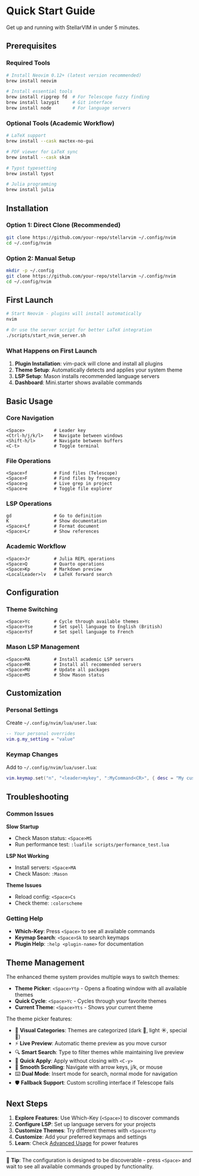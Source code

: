 # Quick Start Guide

Get up and running with StellarVIM in under 5 minutes.

## Prerequisites

### Required Tools
```bash
# Install Neovim 0.12+ (latest version recommended)
brew install neovim

# Install essential tools
brew install ripgrep fd  # For Telescope fuzzy finding
brew install lazygit     # Git interface
brew install node        # For language servers
```

### Optional Tools (Academic Workflow)
```bash
# LaTeX support
brew install --cask mactex-no-gui

# PDF viewer for LaTeX sync
brew install --cask skim

# Typst typesetting
brew install typst

# Julia programming
brew install julia
```

## Installation

### Option 1: Direct Clone (Recommended)
```bash
git clone https://github.com/your-repo/stellarvim ~/.config/nvim
cd ~/.config/nvim
```

### Option 2: Manual Setup
```bash
mkdir -p ~/.config
git clone https://github.com/your-repo/stellarvim ~/.config/nvim
cd ~/.config/nvim
```

## First Launch

```bash
# Start Neovim - plugins will install automatically
nvim

# Or use the server script for better LaTeX integration
./scripts/start_nvim_server.sh
```

### What Happens on First Launch

1. **Plugin Installation**: vim-pack will clone and install all plugins
2. **Theme Setup**: Automatically detects and applies your system theme
3. **LSP Setup**: Mason installs recommended language servers
4. **Dashboard**: Mini.starter shows available commands

## Basic Usage

### Core Navigation
```vim
<Space>           # Leader key
<Ctrl-h/j/k/l>    # Navigate between windows
<Shift-h/l>       # Navigate between buffers
<C-t>             # Toggle terminal
```

### File Operations
```vim
<Space>f          # Find files (Telescope)
<Space>F          # Find files by frequency
<Space>g          # Live grep in project
<Space>e          # Toggle file explorer
```

### LSP Operations
```vim
gd                # Go to definition
K                 # Show documentation
<Space>Lf         # Format document
<Space>Lr         # Show references
```

### Academic Workflow
```vim
<Space>Jr         # Julia REPL operations
<Space>Q          # Quarto operations
<Space>Kp         # Markdown preview
<LocalLeader>lv   # LaTeX forward search
```

## Configuration

### Theme Switching
```vim
<Space>Yc         # Cycle through available themes
<Space>Yse        # Set spell language to English (British)
<Space>Ysf        # Set spell language to French
```

### Mason LSP Management
```vim
<Space>MA         # Install academic LSP servers
<Space>MR         # Install all recommended servers
<Space>MU         # Update all packages
<Space>MS         # Show Mason status
```

## Customization

### Personal Settings
Create `~/.config/nvim/lua/user.lua`:
```lua
-- Your personal overrides
vim.g.my_setting = "value"
```

### Keymap Changes
Add to `~/.config/nvim/lua/user.lua`:
```lua
vim.keymap.set("n", "<leader>mykey", ":MyCommand<CR>", { desc = "My custom command" })
```

## Troubleshooting

### Common Issues

**Slow Startup**
- Check Mason status: `<Space>MS`
- Run performance test: `:luafile scripts/performance_test.lua`

**LSP Not Working**
- Install servers: `<Space>MA`
- Check Mason: `:Mason`

**Theme Issues**
- Reload config: `<Space>Cs`
- Check theme: `:colorscheme`

### Getting Help

- **Which-Key**: Press `<Space>` to see all available commands
- **Keymap Search**: `<Space>Sk` to search keymaps
- **Plugin Help**: `:help <plugin-name>` for documentation

## Theme Management

The enhanced theme system provides multiple ways to switch themes:

- **Theme Picker**: `<Space>Ytp` - Opens a floating window with all available themes
- **Quick Cycle**: `<Space>Yc` - Cycles through your favorite themes
- **Current Theme**: `<Space>Yts` - Shows your current theme

The theme picker features:
- 🎨 **Visual Categories**: Themes are categorized (dark 🌙, light ☀️, special 🎨)
- ⚡ **Live Preview**: Automatic theme preview as you move cursor
- 🔍 **Smart Search**: Type to filter themes while maintaining live preview
- 🎯 **Quick Apply**: Apply without closing with `<C-y>`
- 📜 **Smooth Scrolling**: Navigate with arrow keys, j/k, or mouse
- ⌨️ **Dual Mode**: Insert mode for search, normal mode for navigation
- 🛡️ **Fallback Support**: Custom scrolling interface if Telescope fails

## Next Steps

1. **Explore Features**: Use Which-Key (`<Space>`) to discover commands
2. **Configure LSP**: Set up language servers for your projects
3. **Customize Themes**: Try different themes with `<Space>Ytp`
4. **Customize**: Add your preferred keymaps and settings
5. **Learn**: Check [Advanced Usage](advanced/) for power features

---

🎯 **Tip**: The configuration is designed to be discoverable - press `<Space>` and wait to see all available commands grouped by functionality.
